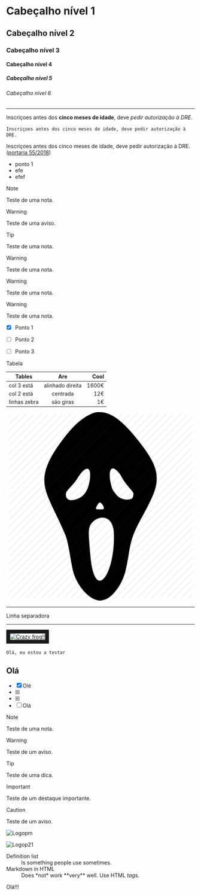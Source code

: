 ﻿# Cabeçalho nível 1

## Cabeçalho nível 2

### Cabeçalho nível 3

#### Cabeçalho nível 4

##### Cabeçalho nível 5

###### Cabeçalho nível 6

---

Inscriçoes antes dos **cinco meses de idade**, deve *pedir autorização à DRE*.


```
Inscriçoes antes dos cinco meses de idade, deve pedir autorização à DRE.

```

Inscriçoes antes dos cinco meses de idade, deve pedir autorização à DRE. ([portaria 55/2018](https://github.com/dashboard))

- ponto 1
- efe
- efef

> [!NOTE]  
> Teste de uma nota.

> [!WARNING]  
> Teste de uma aviso.

> [!TIP]  
> Teste de uma nota.

> [!WARNING]  
> Teste de uma nota.

> [!WARNING]  
> Teste de uma nota.

> [!WARNING]  
> Teste de uma nota.



- [x] Ponto 1
- [ ] Ponto 2
- [ ] Ponto 3


Tabela

| Tables          | Are              | Cool  |
| --------------- |:----------------:| -----:|
| col 3 está      | alinhado direita | 1600€ |
| col 2 está      | centrada         |   12€ |
| linhas zebra    | são giras        |    1€ |

![Scary Mask 512](images/Place21/Alunos/scary_mask-512.png)

---
Linha separadora

---

<a href="http://www.youtube.com/watch?feature=player_embedded&v=o3oaRulKTXw
" target="_blank"><img src="http://img.youtube.com/vi/o3oaRulKTXw/0.jpg" 
alt="Crazy frog!!" width="480" height="360" border="10" /></a>

`Olá, eu estou a testar`

## Olá



- [x] Olé
- [x] 
- [x] 
- [ ] Olá 

> [!NOTE]  
> Teste de uma nota.

> [!WARNING]  
> Teste de um aviso.

> [!TIP]  
> Teste de uma dica.

> [!IMPORTANT]  
> Teste de um destaque importante.

> [!CAUTION]  
> Teste de um aviso.



 ![Logopm](../images/global/logopm.png)
<!--Olá novamente-->

![Logop21](../images/global/logop21.png)

<dl>
  <dt>Definition list</dt>
  <dd>Is something people use sometimes.</dd>

  <dt>Markdown in HTML</dt>
  <dd>Does *not* work **very** well. Use HTML <em>tags</em>.</dd>
</dl>

Olá!!!